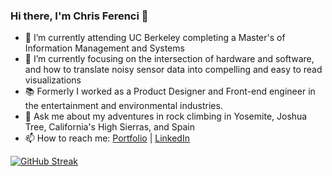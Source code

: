 ### Hi there, I'm Chris Ferenci 👋

<!--
**chris-ferenci/chris-ferenci** is a ✨ _special_ ✨ repository because its `README.md` (this file) appears on your GitHub profile.

Here are some ideas to get you started:

-->

- 🔭 I’m currently attending UC Berkeley completing a Master's of Information Management and Systems
- 🌱 I’m currently focusing on the intersection of hardware and software, and how to translate noisy sensor data into compelling and easy to read visualizations
- 📚 Formerly I worked as a Product Designer and Front-end engineer in the entertainment and environmental industries. 
- 💬 Ask me about my adventures in rock climbing in Yosemite, Joshua Tree, California's High Sierras, and Spain
- 📫 How to reach me: [Portfolio](www.chrisferenci.com) | [LinkedIn](https://www.linkedin.com/in/chrisferenci/)

[![GitHub Streak](https://streak-stats.demolab.com?user=chris-ferenci)](https://git.io/streak-stats)

